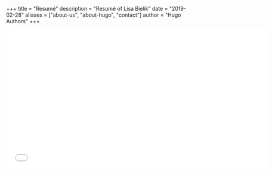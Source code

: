 +++
title = "Resumé"
description = "Resumé of Lisa Bielik"
date = "2019-02-28"
aliases = ["about-us", "about-hugo", "contact"]
author = "Hugo Authors"
+++

<embed src="/content/english/Bielik-2023-Resume.pdf" width="700" height="375" type="application/pdf">